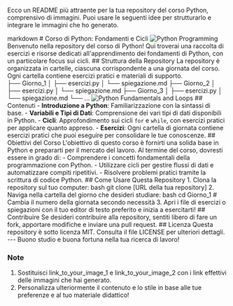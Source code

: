 Ecco un README più attraente per la tua repository del corso Python, comprensivo di immagini. Puoi usare le seguenti idee per strutturarlo e integrare le immagini che ho generato.

markdown # Corso di Python: Fondamenti e Cicli  ![Python Programming](link_to_your_image_1) <!-- Sostituisci con il link dell'immagine generata -->  Benvenuto nella repository del corso di Python! Qui troverai una raccolta di esercizi e risorse dedicati all'apprendimento dei fondamenti di Python, con un particolare focus sui cicli.  ## Struttura della Repository  La repository è organizzata in cartelle, ciascuna corrispondente a una giornata del corso. Ogni cartella contiene esercizi pratici e materiali di supporto.  
├── Giorno_1
│   ├── esercizi.py
│   └── spiegazione.md
├── Giorno_2
│   ├── esercizi.py
│   └── spiegazione.md
├── Giorno_3
│   ├── esercizi.py
│   └── spiegazione.md
└── ...
 ![Python Fundamentals and Loops]() <!-- Sostituisci con il link dell'immagine generata -->  ## Contenuti  - **Introduzione a Python**: Familiarizzazione con la sintassi di base. - **Variabili e Tipi di Dati**: Comprensione dei vari tipi di dati disponibili in Python. - **Cicli**: Approfondimento sui cicli `for` e `while`, con esercizi pratici per applicare quanto appreso. - **Esercizi**: Ogni cartella di giornata contiene esercizi pratici che puoi eseguire per consolidare le tue conoscenze.  ## Obiettivi del Corso  L'obiettivo di questo corso è fornirti una solida base in Python e prepararti per il mercato del lavoro. Al termine del corso, dovresti essere in grado di:  - Comprendere i concetti fondamentali della programmazione con Python. - Utilizzare cicli per gestire flussi di dati e automatizzare compiti ripetitivi. - Risolvere problemi pratici tramite la scrittura di codice Python.  ## Come Usare Questa Repository  1. Clona la repository sul tuo computer:   bash
   git clone [URL della tua repository]
   2. Naviga nella cartella del giorno che desideri studiare:   bash
   cd Giorno_1  # Cambia il numero della giornata secondo necessità
   3. Apri i file di esercizi o spiegazioni con il tuo editor di testo preferito e inizia a esercitarti!  ## Contribuire  Se desideri contribuire alla repository, sentiti libero di fare un fork, apportare modifiche e inviare una pull request.  ## Licenza  Questa repository è sotto licenza MIT. Consulta il file LICENSE per ulteriori dettagli.  ---  Buono studio e buona fortuna nella tua ricerca di lavoro!

### Note
1. Sostituisci link_to_your_image_1 e link_to_your_image_2 con i link effettivi delle immagini che hai generato.
2. Personalizza ulteriormente il contenuto e lo stile in base alle tue preferenze e al tuo materiale didattico!


